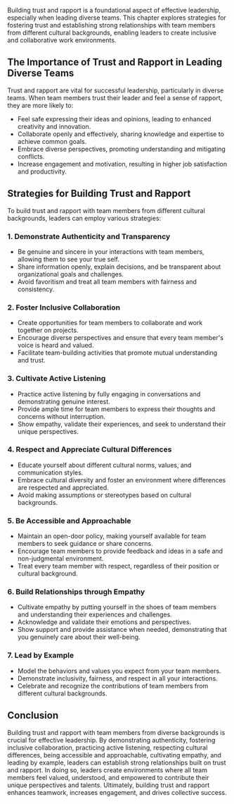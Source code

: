 
Building trust and rapport is a foundational aspect of effective leadership, especially when leading diverse teams. This chapter explores strategies for fostering trust and establishing strong relationships with team members from different cultural backgrounds, enabling leaders to create inclusive and collaborative work environments.

The Importance of Trust and Rapport in Leading Diverse Teams
------------------------------------------------------------

Trust and rapport are vital for successful leadership, particularly in diverse teams. When team members trust their leader and feel a sense of rapport, they are more likely to:

* Feel safe expressing their ideas and opinions, leading to enhanced creativity and innovation.
* Collaborate openly and effectively, sharing knowledge and expertise to achieve common goals.
* Embrace diverse perspectives, promoting understanding and mitigating conflicts.
* Increase engagement and motivation, resulting in higher job satisfaction and productivity.

Strategies for Building Trust and Rapport
-----------------------------------------

To build trust and rapport with team members from different cultural backgrounds, leaders can employ various strategies:

### 1. Demonstrate Authenticity and Transparency

* Be genuine and sincere in your interactions with team members, allowing them to see your true self.
* Share information openly, explain decisions, and be transparent about organizational goals and challenges.
* Avoid favoritism and treat all team members with fairness and consistency.

### 2. Foster Inclusive Collaboration

* Create opportunities for team members to collaborate and work together on projects.
* Encourage diverse perspectives and ensure that every team member's voice is heard and valued.
* Facilitate team-building activities that promote mutual understanding and trust.

### 3. Cultivate Active Listening

* Practice active listening by fully engaging in conversations and demonstrating genuine interest.
* Provide ample time for team members to express their thoughts and concerns without interruption.
* Show empathy, validate their experiences, and seek to understand their unique perspectives.

### 4. Respect and Appreciate Cultural Differences

* Educate yourself about different cultural norms, values, and communication styles.
* Embrace cultural diversity and foster an environment where differences are respected and appreciated.
* Avoid making assumptions or stereotypes based on cultural backgrounds.

### 5. Be Accessible and Approachable

* Maintain an open-door policy, making yourself available for team members to seek guidance or share concerns.
* Encourage team members to provide feedback and ideas in a safe and non-judgmental environment.
* Treat every team member with respect, regardless of their position or cultural background.

### 6. Build Relationships through Empathy

* Cultivate empathy by putting yourself in the shoes of team members and understanding their experiences and challenges.
* Acknowledge and validate their emotions and perspectives.
* Show support and provide assistance when needed, demonstrating that you genuinely care about their well-being.

### 7. Lead by Example

* Model the behaviors and values you expect from your team members.
* Demonstrate inclusivity, fairness, and respect in all your interactions.
* Celebrate and recognize the contributions of team members from different cultural backgrounds.

Conclusion
----------

Building trust and rapport with team members from diverse backgrounds is crucial for effective leadership. By demonstrating authenticity, fostering inclusive collaboration, practicing active listening, respecting cultural differences, being accessible and approachable, cultivating empathy, and leading by example, leaders can establish strong relationships built on trust and rapport. In doing so, leaders create environments where all team members feel valued, understood, and empowered to contribute their unique perspectives and talents. Ultimately, building trust and rapport enhances teamwork, increases engagement, and drives collective success.
